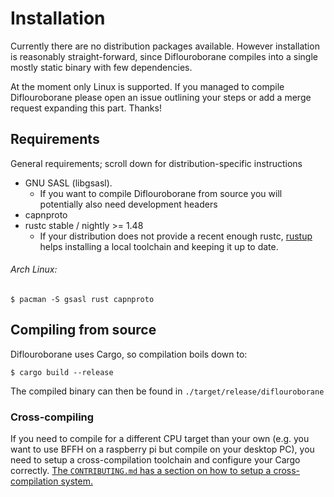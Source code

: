 # Installation

Currently there are no distribution packages available.
However installation is reasonably straight-forward, since Diflouroborane compiles into a single
mostly static binary with few dependencies.

At the moment only Linux is supported. If you managed to compile Diflouroborane please open an issue
outlining your steps or add a merge request expanding this part. Thanks!

## Requirements

General requirements; scroll down for distribution-specific instructions

- GNU SASL (libgsasl).
  * If you want to compile Diflouroborane from source you will potentially also need development
      headers
- capnproto
- rustc stable / nightly >= 1.48
  * If your distribution does not provide a recent enough rustc, [rustup](https://rustup.rs/) helps
      installing a local toolchain and keeping it up to date.

###### Arch Linux:
```shell
$ pacman -S gsasl rust capnproto
```

## Compiling from source

Diflouroborane uses Cargo, so compilation boils down to:

```shell
$ cargo build --release
```

The compiled binary can then be found in `./target/release/diflouroborane`

### Cross-compiling

If you need to compile for a different CPU target than your own (e.g. you want
to use BFFH on a raspberry pi but compile on your desktop PC), you need to
setup a cross-compilation toolchain and configure your Cargo correctly.
[The `CONTRIBUTING.md` has a section on how to setup a cross-compilation system.](CONTRIBUTING.md#cross-compilation)
